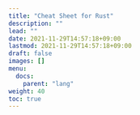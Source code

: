 ```yaml
---
title: "Cheat Sheet for Rust"
description: ""
lead: ""
date: 2021-11-29T14:57:18+09:00
lastmod: 2021-11-29T14:57:18+09:00
draft: false
images: []
menu: 
  docs:
    parent: "lang"
weight: 40
toc: true
---
```

